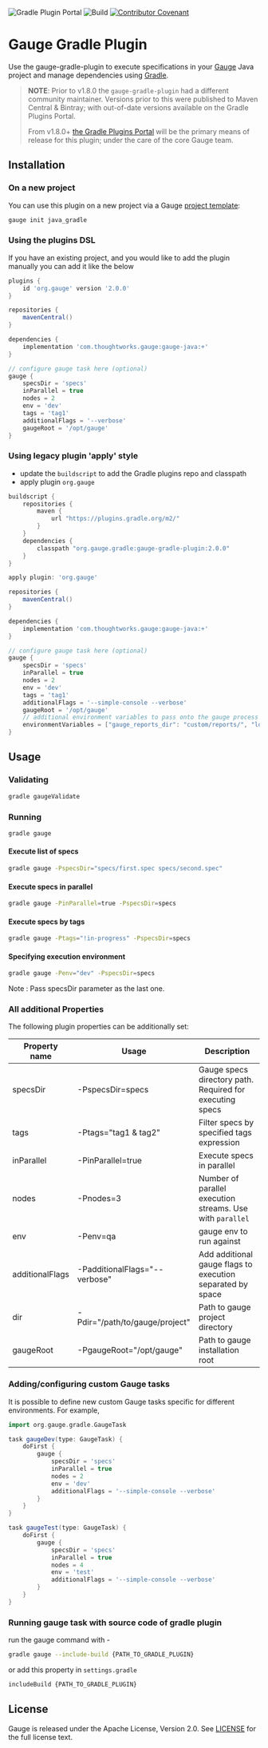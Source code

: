 ![Gradle Plugin Portal](https://img.shields.io/gradle-plugin-portal/v/org.gauge?label=Plugin%20Portal&link=https%3A%2F%2Fplugins.gradle.org%2Fplugin%2Forg.gauge) 
![Build](https://github.com/getgauge/gauge-gradle-plugin/actions/workflows/build.yml/badge.svg)
[![Contributor Covenant](https://img.shields.io/badge/Contributor%20Covenant-v1.4%20adopted-ff69b4.svg)](CODE_OF_CONDUCT.md)

# Gauge Gradle Plugin

Use the gauge-gradle-plugin to execute specifications in your [Gauge](http://getgauge.io) Java project and manage dependencies using [Gradle](http://gradle.org//).

> **NOTE**: Prior to v1.8.0 the `gauge-gradle-plugin` had a different community maintainer. Versions prior to this were published to 
Maven Central & Bintray; with out-of-date versions available on the Gradle Plugins Portal.
>
> From v1.8.0+ [the Gradle Plugins Portal](https://plugins.gradle.org/plugin/org.gauge) will be the primary means of release for this plugin; under the care of the core Gauge team.

## Installation

### On a new project

You can use this plugin on a new project via a Gauge [project template](https://docs.gauge.org/latest/installation.html#project-templates):

```bash
gauge init java_gradle
```

### Using the plugins DSL

If you have an existing project, and you would like to add the plugin manually you can add it like the below


```groovy
plugins {
    id 'org.gauge' version '2.0.0'
}

repositories {
    mavenCentral()
}

dependencies {
    implementation 'com.thoughtworks.gauge:gauge-java:+'
}

// configure gauge task here (optional)
gauge {
    specsDir = 'specs'
    inParallel = true
    nodes = 2
    env = 'dev'
    tags = 'tag1'
    additionalFlags = '--verbose'
    gaugeRoot = '/opt/gauge'
}
```

### Using legacy plugin 'apply' style

* update the `buildscript` to add the Gradle plugins repo and classpath
* apply plugin `org.gauge` 

```groovy
buildscript {
    repositories {
        maven {
            url "https://plugins.gradle.org/m2/"
        }
    }
    dependencies {
        classpath "org.gauge.gradle:gauge-gradle-plugin:2.0.0"
    }
}

apply plugin: 'org.gauge'

repositories {
    mavenCentral()
}

dependencies {
    implementation 'com.thoughtworks.gauge:gauge-java:+'
}

// configure gauge task here (optional)
gauge {
    specsDir = 'specs'
    inParallel = true
    nodes = 2
    env = 'dev'
    tags = 'tag1'
    additionalFlags = '--simple-console --verbose'
    gaugeRoot = '/opt/gauge'
    // additional environment variables to pass onto the gauge process
    environmentVariables = ["gauge_reports_dir": "custom/reports/", "logs_directory": "custom/logs/"]
}
```

## Usage

### Validating

```bash
gradle gaugeValidate 
```

### Running

```bash
gradle gauge
```

#### Execute list of specs

```bash
gradle gauge -PspecsDir="specs/first.spec specs/second.spec"
```

#### Execute specs in parallel

```bash
gradle gauge -PinParallel=true -PspecsDir=specs
```
#### Execute specs by tags

```bash
gradle gauge -Ptags="!in-progress" -PspecsDir=specs
```
#### Specifying execution environment

```bash
gradle gauge -Penv="dev" -PspecsDir=specs
```

Note : Pass specsDir parameter as the last one.

### All additional Properties
The following plugin properties can be additionally set:

| Property name   | Usage                          | Description                                                   |
|-----------------|--------------------------------|---------------------------------------------------------------|
| specsDir        | -PspecsDir=specs               | Gauge specs directory path. Required for executing specs      |
| tags            | -Ptags="tag1 & tag2"           | Filter specs by specified tags expression                     |
| inParallel      | -PinParallel=true              | Execute specs in parallel                                     |
| nodes           | -Pnodes=3                      | Number of parallel execution streams. Use with ```parallel``` |
| env             | -Penv=qa                       | gauge env to run against                                      |
| additionalFlags | -PadditionalFlags="--verbose"  | Add additional gauge flags to execution separated by space    |
| dir             | -Pdir="/path/to/gauge/project" | Path to gauge project directory                               |
| gaugeRoot       | -PgaugeRoot="/opt/gauge"       | Path to gauge installation root                               |

### Adding/configuring custom Gauge tasks
It is possible to define new custom Gauge tasks specific for different environments. For example,

```groovy
import org.gauge.gradle.GaugeTask

task gaugeDev(type: GaugeTask) {
    doFirst {
        gauge {
            specsDir = 'specs'
            inParallel = true
            nodes = 2
            env = 'dev'
            additionalFlags = '--simple-console --verbose'
        }
    }
}

task gaugeTest(type: GaugeTask) {
    doFirst {
        gauge {
            specsDir = 'specs'
            inParallel = true
            nodes = 4
            env = 'test'
            additionalFlags = '--simple-console --verbose'
        }
    }
}
```

### Running gauge task with source code of gradle plugin
run the gauge command with -

```bash
gradle gauge --include-build {PATH_TO_GRADLE_PLUGIN}
```

or add this property in `settings.gradle`

```bash
includeBuild {PATH_TO_GRADLE_PLUGIN}
```

## License

Gauge is released under the Apache License, Version 2.0. See [LICENSE](LICENSE.txt) for the full license text.
